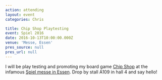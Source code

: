 ```yaml
---
action: attending
layout: event
categories: Chris

title: Chip Shop Playtesting
event: Spiel 2016
date: 2016-10-13T10:00:00.000Z
venue: 'Messe, Essen'
pres_source: null
pres_url: null
---
```


I will be play testing and promoting my board game [Chip Shop](https://chipshopgame.com) at the infamous [Spiel messe in Essen](https://www.merz-verlag-en.com/). Drop by stall A109 in hall 4 and say hello!
